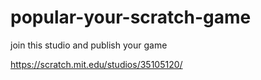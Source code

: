 # popular-your-scratch-game

join this studio and publish your game

https://scratch.mit.edu/studios/35105120/


